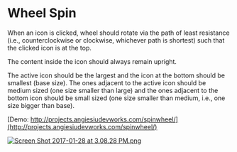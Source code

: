 # Wheel Spin #

When an icon is clicked, wheel should rotate via the path of least resistance (i.e., counterclockwise or clockwise, whichever path is shortest) such that the clicked icon is at the top.

The content inside the icon should always remain upright.

The active icon should be the largest and the icon at the bottom should be smallest (base size). The ones adjacent to the active icon should be medium sized (one size smaller than large) and the ones adjacent to the bottom icon should be small sized (one size smaller than medium, i.e., one size bigger than base).

[Demo: http://projects.angiesiudevworks.com/spinwheel/](http://projects.angiesiudevworks.com/spinwheel/)

[![Screen Shot 2017-01-28 at 3.08.28 PM.png](https://bytebucket.org/siuangie91/spinwheel/raw/c04a23ef31c29d825096f97ad6d24912df0dd4c1/screenshot.png?token=d3c3c57017ff9390a803e785de85ebca1a463189)](http://projects.angiesiudevworks.com/spinwheel/)